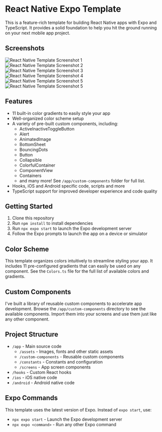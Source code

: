 # React Native Expo Template

This is a feature-rich template for building React Native apps with Expo and TypeScript. It provides a solid foundation to help you hit the ground running on your next mobile app project.

## Screenshots

![React Native Template Screenshot 1](https://www.evanmarie.com/content/files/images/react-native-template/native-template-1.webp)
![React Native Template Screenshot 2](https://www.evanmarie.com/content/files/images/react-native-template/native-template-2.webp)
![React Native Template Screenshot 3](https://www.evanmarie.com/content/files/images/react-native-template/native-template-3.webp)
![React Native Template Screenshot 4](https://www.evanmarie.com/content/files/images/react-native-template/native-template-4.webp)
![React Native Template Screenshot 5](https://www.evanmarie.com/content/files/images/react-native-template/native-template-5.webp)
![React Native Template Screenshot 5](https://www.evanmarie.com/content/files/images/react-native-template/native-template-6.webp)

## Features

- 11 built-in color gradients to easily style your app
- Well-organized color scheme setup
- A variety of pre-built custom components, including:
  - ActiveInactiveToggleButton
  - Alert
  - AnimatedImage
  - BottomSheet
  - BouncingDots
  - Button
  - Collapsible
  - ColorfulContainer
  - ComponentView
  - Containers
  - and many more! See `/app/custom-components` folder for full list.
- Hooks, iOS and Android specific code, scripts and more
- TypeScript support for improved developer experience and code quality

## Getting Started

1. Clone this repository
2. Run `npm install` to install dependencies
3. Run `npx expo start` to launch the Expo development server
4. Follow the Expo prompts to launch the app on a device or simulator

## Color Scheme

This template organizes colors intuitively to streamline styling your app. It includes 11 pre-configured gradients that can easily be used on any component. See the `Colors.ts` file for the full list of available colors and gradients.

## Custom Components

I've built a library of reusable custom components to accelerate app development. Browse the `/app/custom-components` directory to see the available components. Import them into your screens and use them just like any other component.

## Project Structure

- `/app` - Main source code
  - `/assets` - Images, fonts and other static assets
  - `/custom-components` - Reusable custom components
  - `/constants` - Constants and configuration
  - `/screens` - App screen components
- `/hooks` - Custom React hooks
- `/ios` - iOS native code
- `/android` - Android native code

## Expo Commands

This template uses the latest version of Expo. Instead of `expo start`, use:

- `npx expo start` - Launch the Expo development server
- `npx expo <command>` - Run any other Expo command
